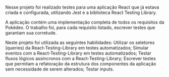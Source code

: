 Nesse projeto foi realizado testes para uma aplicação React que já estava criada e configurada, utilizando Jest e a biblioteca React Testing Library.

A aplicação contém uma implementação completa de todos os requisitos da Pokédex. O trabalho foi, para cada requisito listado, escrever testes que garantam sua corretude.

Neste projeto foi utilizada as seguintes habilidades: Utilizar os seletores (queries) da React-Testing-Library em testes automatizados;
Simular eventos com a React-Testing-Library em testes automatizados;
Testar fluxos lógicos assíncronos com a React-Testing-Library;
Escrever testes que permitam a refatoração da estrutura dos componentes da aplicação sem necessidade de serem alterados;
Testar inputs.
